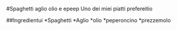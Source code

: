 #Spaghetti aglio olio e epeep
Uno dei miei piatti prefereitio

##Ingredientui
*Spaghetti
*Aglio
*olio
*peperoncino
*prezzemolo

